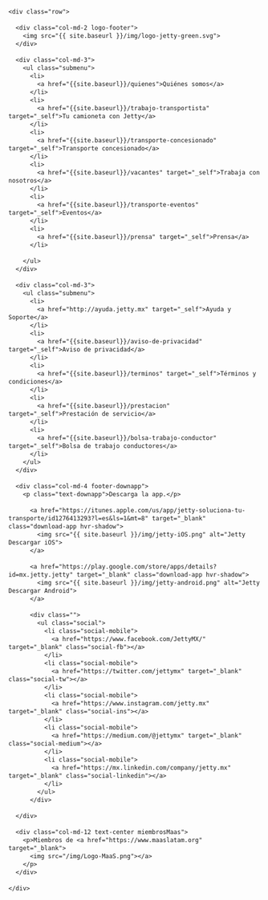 <div class="container-fluid footer">
  <div class="container">

    <div class="row">

      <div class="col-md-2 logo-footer">
        <img src="{{ site.baseurl }}/img/logo-jetty-green.svg">
      </div>

      <div class="col-md-3">
        <ul class="submenu">
          <li>
            <a href="{{site.baseurl}}/quienes">Quiénes somos</a>
          </li>
          <li>
            <a href="{{site.baseurl}}/trabajo-transportista" target="_self">Tu camioneta con Jetty</a>
          </li>
          <li>
            <a href="{{site.baseurl}}/transporte-concesionado" target="_self">Transporte concesionado</a>
          </li>
          <li>
            <a href="{{site.baseurl}}/vacantes" target="_self">Trabaja con nosotros</a>
          </li>
          <li>
            <a href="{{site.baseurl}}/transporte-eventos" target="_self">Eventos</a>
          </li>
          <li>
            <a href="{{site.baseurl}}/prensa" target="_self">Prensa</a>
          </li>

        </ul>
      </div>

      <div class="col-md-3">
        <ul class="submenu">
          <li>
            <a href="http://ayuda.jetty.mx" target="_self">Ayuda y Soporte</a>
          </li>
          <li>
            <a href="{{site.baseurl}}/aviso-de-privacidad" target="_self">Aviso de privacidad</a>
          </li>
          <li>
            <a href="{{site.baseurl}}/terminos" target="_self">Términos y condiciones</a>
          </li>
          <li>
            <a href="{{site.baseurl}}/prestacion" target="_self">Prestación de servicio</a>
          </li>
          <li>
            <a href="{{site.baseurl}}/bolsa-trabajo-conductor" target="_self">Bolsa de trabajo conductores</a>
          </li>
        </ul>
      </div>

      <div class="col-md-4 footer-downapp">
        <p class="text-downapp">Descarga la app.</p>

          <a href="https://itunes.apple.com/us/app/jetty-soluciona-tu-transporte/id1276413293?l=es&ls=1&mt=8" target="_blank" class="download-app hvr-shadow">
            <img src="{{ site.baseurl }}/img/jetty-iOS.png" alt="Jetty Descargar iOS">
          </a>

          <a href="https://play.google.com/store/apps/details?id=mx.jetty.jetty" target="_blank" class="download-app hvr-shadow">
            <img src="{{ site.baseurl }}/img/jetty-android.png" alt="Jetty Descargar Android">
          </a>

          <div class="">
            <ul class="social">
              <li class="social-mobile">
                <a href="https://www.facebook.com/JettyMX/" target="_blank" class="social-fb"></a>
              </li>
              <li class="social-mobile">
                <a href="https://twitter.com/jettymx" target="_blank" class="social-tw"></a>
              </li>
              <li class="social-mobile">
                <a href="https://www.instagram.com/jetty.mx" target="_blank" class="social-ins"></a>
              </li>
              <li class="social-mobile">
                <a href="https://medium.com/@jettymx" target="_blank" class="social-medium"></a>
              </li>
              <li class="social-mobile">
                <a href="https://mx.linkedin.com/company/jetty.mx" target="_blank" class="social-linkedin"></a>
              </li>
            </ul>
          </div>

      </div>

      <div class="col-md-12 text-center miembrosMaas">
        <p>Miembros de <a href="https://www.maaslatam.org" target="_blank">
          <img src="/img/Logo-MaaS.png"></a>
        </p>
      </div>

    </div>

  </div>
</div>
